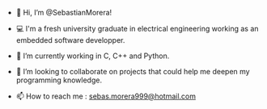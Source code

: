 - 👋  Hi, I’m @SebastianMorera!

- 💻  I'm a fresh university graduate in electrical engineering working as an embedded software developper. 
- 🌱  I’m currently working in C, C++ and Python.

- 💞️  I’m looking to collaborate on projects that could help me deepen my programming knowledge.
- 📫  How to reach me : sebas.morera999@hotmail.com

<!---
SebastianMorera/SebastianMorera is a ✨ special ✨ repository because its `README.md` (this file) appears on your GitHub profile.
You can click the Preview link to take a look at your changes.
--->
